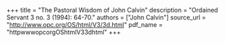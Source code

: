 +++
title = "The Pastoral Wisdom of John Calvin"
description = "Ordained Servant 3 no. 3 (1994): 64-70."
authors = ["John Calvin"]
source_url = "http://www.opc.org/OS/html/V3/3d.html"
pdf_name = "httpwwwopcorgOShtmlV33dhtml"
+++
